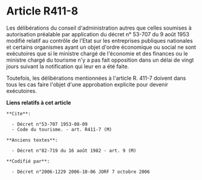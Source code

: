 # Article R411-8

Les délibérations du conseil d'administration autres que celles soumises à autorisation préalable par application du décret
n° 53-707 du 9 août 1953 modifié relatif au contrôle de l'Etat sur les entreprises publiques nationales et certains
organismes ayant un objet d'ordre économique ou social ne sont exécutoires que si le ministre chargé de l'économie et des
finances ou le ministre chargé du tourisme n'y a pas fait opposition dans un délai de vingt jours suivant la notification qui
leur en a été faite.

Toutefois, les délibérations mentionnées à l'article R. 411-7 doivent dans tous les cas faire l'objet d'une approbation
explicite pour devenir exécutoires.

**Liens relatifs à cet article**

	**Cite**:

	  - Décret n°53-707 1953-08-09
	  - Code du tourisme. - art. R411-7 (M)

	**Anciens textes**:

	  - Décret n°82-719 du 16 août 1982 - art. 9 (M)

	**Codifié par**:

	  - Décret n°2006-1229 2006-10-06 JORF 7 octobre 2006
